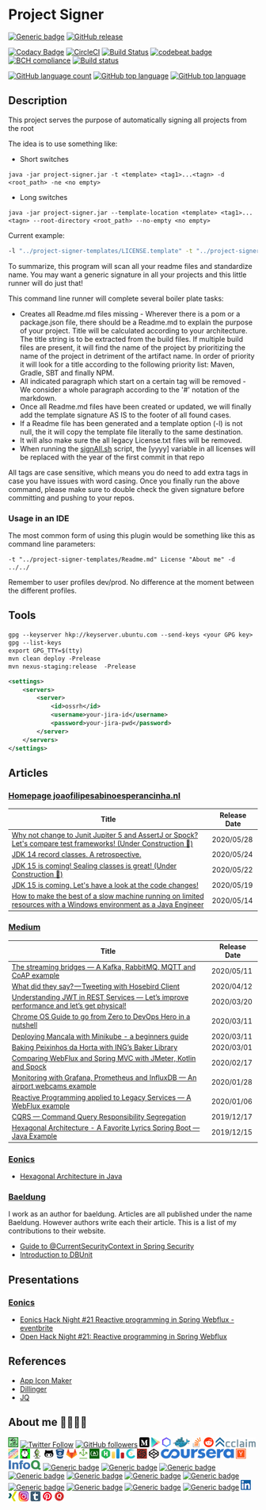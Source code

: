 # Project Signer

[![Generic badge](https://img.shields.io/static/v1.svg?label=GitHub&message=Project%20Signer&color=informational)](https://github.com/jesperancinha/project-signer)
[![GitHub release](https://img.shields.io/github/release-pre/jesperancinha/project-signer.svg)](https://github.com/jesperancinha/project-signer/releases)

[![Codacy Badge](https://api.codacy.com/project/badge/Grade/d423415df34f42bf821ae13a078094c9)](https://www.codacy.com/app/jofisaes/project-signer?utm_source=github.com&amp;utm_medium=referral&amp;utm_content=jesperancinha/project-signer&amp;utm_campaign=Badge_Grade)
[![CircleCI](https://circleci.com/gh/jesperancinha/project-signer.svg?style=svg)](https://circleci.com/gh/jesperancinha/project-signer)
[![Build Status](https://travis-ci.org/jesperancinha/project-signer.svg?branch=master)](https://travis-ci.org/jesperancinha/project-signer)
[![codebeat badge](https://codebeat.co/badges/bfb0987b-e483-4954-9c3b-24ac488006bd)](https://codebeat.co/projects/github-com-jesperancinha-project-signer-master)
[![BCH compliance](https://bettercodehub.com/edge/badge/jesperancinha/project-signer?branch=master)](https://bettercodehub.com/)
[![Build status](https://ci.appveyor.com/api/projects/status/eyx7uhjenc7m6s9j/branch/master?svg=true)](https://ci.appveyor.com/project/jesperancinha/project-signer/branch/master)

[![GitHub language count](https://img.shields.io/github/languages/count/jesperancinha/project-signer.svg)]()
[![GitHub top language](https://img.shields.io/github/languages/top/jesperancinha/project-signer.svg)]()
[![GitHub top language](https://img.shields.io/github/languages/code-size/jesperancinha/project-signer.svg)]()

## Description

This project serves the purpose of automatically signing all projects from the root

The idea is to use something like:

-   Short switches
```text
java -jar project-signer.jar -t <template> <tag1>...<tagn> -d <root_path> -ne <no empty>
```
-   Long switches
```text
java -jar project-signer.jar --template-location <template> <tag1>...<tagn> --root-directory <root_path> --no-empty <no empty>
```

Current example:

```bash
-l "../project-signer-templates/LICENSE.template" -t "../project-signer-templates/Readme.md" License "About me 👨🏽‍💻🚀" -d ../../ 
```

To summarize, this program will scan all your readme files and standardize name. You may want a generic signature in all your projects and this little runner will do just that!

This command line runner will complete several boiler plate tasks:

-   Creates all Readme.md files missing - Wherever there is a pom or a package.json file, there should be a Readme.md to explain the purpose of your project. Title will be calculated according to your architecture. The title string is to be extracted from the build files. If multiple build files are present, it will find the name of the project by prioritizing the name of the project in detriment of the artifact name. In order of priority it will look for a title according to the following priority list: Maven, Gradle, SBT and finally NPM.
-   All indicated paragraph which start on a certain tag will be removed - We consider a whole paragraph according to the '#' notation of the markdown.
-   Once all Readme.md files have been created or updated, we will finally add the template signature AS IS to the footer of all found cases.
-   If a Readme file has been generated and a template option (-l) is not null, the it will copy the template file literally to the same destination.
-   It will also make sure the all legacy License.txt files will be removed.
-   When running the [signAll.sh](signAll.sh) script, the [yyyy] variable in all licenses will be replaced with the year of the first commit in that repo

All tags are case sensitive, which means you do need to add extra tags in case you have issues with word casing.
Once you finally run the above command, please make sure to double check the given signature before committing and pushing to your repos.

### Usage in an IDE

The most common form of using this plugin would be something like this as command line parameters:

```text
-t "../project-signer-templates/Readme.md" License "About me" -d ../../
```

Remember to user profiles dev/prod. No difference at the moment between the different profiles.

## Tools

```text
gpg --keyserver hkp://keyserver.ubuntu.com --send-keys <your GPG key>
gpg --list-keys
export GPG_TTY=$(tty)
mvn clean deploy -Prelease
mvn nexus-staging:release  -Prelease
```
```xml
<settings>
    <servers>
        <server>
            <id>ossrh</id>
            <username>your-jira-id</username>
            <password>your-jira-pwd</password>
        </server>
    </servers>
</settings>
```

## Articles

### [Homepage joaofilipesabinoesperancinha.nl](http://joaofilipesabinoesperancinha.nl/)

| Title | Release Date | 
|-------|--------------|
|[Why not change to Junit Jupiter 5 and AssertJ or Spock? Let's compare test frameworks! (Under Construction 🚧)](http://joaofilipesabinoesperancinha.nl/blog/blog5-comparing-testing)|2020/05/28|
|[JDK 14 record classes. A retrospective.](http://joaofilipesabinoesperancinha.nl/blog/blog4-jdk14-retrospective)|2020/05/24|
|[JDK 15 is coming! Sealing classes is great! (Under Construction 🚧)](http://joaofilipesabinoesperancinha.nl/blog/blog3-jdk15-24)|2020/05/22|
|[JDK 15 is coming. Let's have a look at the code changes!](http://joaofilipesabinoesperancinha.nl/blog/blog2-jdk15)|2020/05/19|
|[How to make the best of a slow machine running on limited resources with a Windows environment as a Java Engineer](http://joaofilipesabinoesperancinha.nl/blog/blog1-allow-windows-virtualization)|2020/05/14|

### [Medium](https://medium.com/)

| Title | Release Date | 
|-------|--------------|
|[The streaming bridges — A Kafka, RabbitMQ, MQTT and CoAP example](https://medium.com/@jofisaes/the-streaming-bridges-a-kafka-rabbitmq-mqtt-and-coap-example-9077a598169)|2020/05/11|
|[What did they say? — Tweeting with Hosebird Client](https://medium.com/@jofisaes/what-did-they-say-tweeting-with-hosebird-client-d15b1e22058b)|2020/04/12|
|[Understanding JWT in REST Services — Let’s improve performance and let’s get physical!](https://medium.com/swlh/understanding-jwt-in-rest-services-lets-improve-performance-and-let-s-get-physical-cfd42921d4da)|2020/03/20|
|[Chrome OS Guide to go from Zero to DevOps Hero in a nutshell](https://medium.com/swlh/chrome-os-guide-to-go-from-zero-to-devops-hero-in-a-nutshell-f66c4bc5782f)|2020/03/11|
|[Deploying Mancala with Minikube - a beginners guide](https://medium.com/swlh/deploying-mancala-with-minikube-4bc09a15a405)|2020/03/11|
|[Baking Peixinhos da Horta with ING’s Baker Library](https://medium.com/swlh/baking-peixinhos-da-horta-with-ings-baker-library-528b39d2e8a7)|2020/03/01|
|[Comparing WebFlux and Spring MVC with JMeter, Kotlin and Spock](https://medium.com/swlh/comparing-webflux-and-spring-mvc-with-jmeter-79dc134c3c04)|2020/02/17|
|[Monitoring with Grafana, Prometheus and InfluxDB — An airport webcams example](https://medium.com/swlh/monitoring-with-grafana-prometheus-and-influxdb-an-airport-webcams-example-508c04b226b6)|2020/01/28|
|[Reactive Programming applied to Legacy Services — A WebFlux example](https://medium.com/swlh/reactive-programming-applied-to-legacy-services-a-webflux-example-4d1c2ad40bd4)|2020/01/06|
|[CQRS — Command Query Responsibility Segregation](https://medium.com/swlh/cqrs-command-query-responsibility-segregation-72db08ee8282)|2019/12/17|
|[Hexagonal Architecture - A Favorite Lyrics Spring Boot — Java Example](https://medium.com/swlh/hexagonal-architecture-a596390269fd)|2019/12/15|

### [Eonics](https://eonics.nl)
-   [Hexagonal Architecture in Java](https://eonics.nl/inbox/hexagonal-architecture-in-java/)

### [Baeldung](https://www.baeldung.com/)
I work as an author for baeldung. Articles are all published under the name Baeldung. However authors write each their article. This is a list of my contributions to their website.

-   [Guide to @CurrentSecurityContext in Spring Security](https://www.baeldung.com/spring-currentsecuritycontext)
-   [Introduction to DBUnit](https://www.baeldung.com/java-dbunit)

## Presentations

### [Eonics](https://eonics.nl)
-   [Eonics Hack Night #21 Reactive programming in Spring Webflux - eventbrite](https://www.eventbrite.com/e/tickets-eonics-hack-night-21-reactive-programming-in-spring-webflux-91585581941)
-   [Open Hack Night #21: Reactive programming in Spring Webflux](https://eonics.nl/inbox/open-hack-night-21-reactive-programming-in-spring-webflux/)


## References

-   [App Icon Maker](https://appiconmaker.co/)
-   [Dillinger](https://dillinger.io/)
-   [JQ](https://stedolan.github.io/jq/download/)

## About me 👨🏽‍💻🚀

[![alt text](https://raw.githubusercontent.com/jesperancinha/project-signer/master/project-signer-templates/icons-20/JEOrgLogo-20.png "João Esperancinha Homepage")](http://joaofilipesabinoesperancinha.nl)
[![Twitter Follow](https://img.shields.io/twitter/follow/joaofse?label=João%20Esperancinha&style=social "Twitter")](https://twitter.com/joaofse)
[![GitHub followers](https://img.shields.io/github/followers/jesperancinha.svg?label=jesperancinha&style=social "GitHub")](https://github.com/jesperancinha)
[![alt text](https://raw.githubusercontent.com/jesperancinha/project-signer/master/project-signer-templates/icons-20/medium-20.png "Medium")](https://medium.com/@jofisaes)
[![alt text](https://raw.githubusercontent.com/jesperancinha/project-signer/master/project-signer-templates/icons-20/google-apps-20.png "Google Apps")](https://play.google.com/store/apps/developer?id=Joao+Filipe+Sabino+Esperancinha)
[![alt text](https://raw.githubusercontent.com/jesperancinha/project-signer/master/project-signer-templates/icons-20/sonatype-20.png "Sonatype Search Repos")](https://search.maven.org/search?q=org.jesperancinha)
[![alt text](https://raw.githubusercontent.com/jesperancinha/project-signer/master/project-signer-templates/icons-20/docker-20.png "Docker Images")](https://hub.docker.com/u/jesperancinha)
[![alt text](https://raw.githubusercontent.com/jesperancinha/project-signer/master/project-signer-templates/icons-20/stack-overflow-20.png)](https://stackoverflow.com/users/3702839/joao-esperancinha)
[![alt text](https://raw.githubusercontent.com/jesperancinha/project-signer/master/project-signer-templates/icons-20/reddit-20.png "Reddit")](https://www.reddit.com/user/jesperancinha/)
[![alt text](https://raw.githubusercontent.com/jesperancinha/project-signer/master/project-signer-templates/icons-20/acclaim-20.png "Acclaim")](https://www.youracclaim.com/users/joao-esperancinha/badges)
[![alt text](https://raw.githubusercontent.com/jesperancinha/project-signer/master/project-signer-templates/icons-20/devto-20.png "Dev To")](https://dev.to/jofisaes)
[![alt text](https://raw.githubusercontent.com/jesperancinha/project-signer/master/project-signer-templates/icons-20/hackernoon-20.jpeg "Hackernoon")](https://hackernoon.com/@jesperancinha)
[![alt text](https://raw.githubusercontent.com/jesperancinha/project-signer/master/project-signer-templates/icons-20/codeproject-20.png "Code Project")](https://www.codeproject.com/Members/jesperancinha)
[![alt text](https://raw.githubusercontent.com/jesperancinha/project-signer/master/project-signer-templates/icons-20/github-20.png "GitHub")](https://github.com/jesperancinha)
[![alt text](https://raw.githubusercontent.com/jesperancinha/project-signer/master/project-signer-templates/icons-20/bitbucket-20.png "BitBucket")](https://bitbucket.org/jesperancinha)
[![alt text](https://raw.githubusercontent.com/jesperancinha/project-signer/master/project-signer-templates/icons-20/gitlab-20.png "GitLab")](https://gitlab.com/jesperancinha)
[![alt text](https://raw.githubusercontent.com/jesperancinha/project-signer/master/project-signer-templates/icons-20/bintray-20.png "BinTray")](https://bintray.com/jesperancinha)
[![alt text](https://raw.githubusercontent.com/jesperancinha/project-signer/master/project-signer-templates/icons-20/free-code-camp-20.jpg "FreeCodeCamp")](https://www.freecodecamp.org/jofisaes)
[![alt text](https://raw.githubusercontent.com/jesperancinha/project-signer/master/project-signer-templates/icons-20/hackerrank-20.png "HackerRank")](https://www.hackerrank.com/jofisaes)
[![alt text](https://raw.githubusercontent.com/jesperancinha/project-signer/master/project-signer-templates/icons-20/codeforces-20.png "Code Forces")](https://codeforces.com/profile/jesperancinha)
[![alt text](https://raw.githubusercontent.com/jesperancinha/project-signer/master/project-signer-templates/icons-20/codebyte-20.png "Codebyte")](https://coderbyte.com/profile/jesperancinha)
[![alt text](https://raw.githubusercontent.com/jesperancinha/project-signer/master/project-signer-templates/icons-20/codewars-20.png "CodeWars")](https://www.codewars.com/users/jesperancinha)
[![alt text](https://raw.githubusercontent.com/jesperancinha/project-signer/master/project-signer-templates/icons-20/codepen-20.png "Code Pen")](https://codepen.io/jesperancinha)
[![alt text](https://raw.githubusercontent.com/jesperancinha/project-signer/master/project-signer-templates/icons-20/coursera-20.png "Coursera")](https://www.coursera.org/user/da3ff90299fa9297e283ee8e65364ffb)
[![alt text](https://raw.githubusercontent.com/jesperancinha/project-signer/master/project-signer-templates/icons-20/hacker-news-20.png "Hacker News")](https://news.ycombinator.com/user?id=jesperancinha)
[![alt text](https://raw.githubusercontent.com/jesperancinha/project-signer/master/project-signer-templates/icons-20/infoq-20.png "InfoQ")](https://www.infoq.com/profile/Joao-Esperancinha.2/)
[![Generic badge](https://img.shields.io/static/v1.svg?label=Articles&message=Across%20The%20Web&color=purple)](https://github.com/jesperancinha/project-signer/blob/master/project-signer-templates/Articles.md)
[![Generic badge](https://img.shields.io/static/v1.svg?label=Homepage&message=Time%20Disruption%20Studios&color=6495ED)](http://tds.joaofilipesabinoesperancinha.nl/)
[![Generic badge](https://img.shields.io/static/v1.svg?label=Homepage&message=Image%20Train%20Filters&color=6495ED)](http://itf.joaofilipesabinoesperancinha.nl/)
[![Generic badge](https://img.shields.io/static/v1.svg?label=Homepage&message=MancalaJE&color=6495ED)](http://mancalaje.joaofilipesabinoesperancinha.nl/)
[![Generic badge](https://img.shields.io/static/v1.svg?label=All%20Badges&message=Badges&color=red)](https://github.com/jesperancinha/project-signer/blob/master/project-signer-templates/Badges.md)
[![Generic badge](https://img.shields.io/static/v1.svg?label=Status&message=Project%20Status&color=red)](https://github.com/jesperancinha/project-signer/blob/master/project-signer-templates/Status.md)
[![Generic badge](https://img.shields.io/static/v1.svg?label=GitHub&message=ITF%20Chartizate%20Android&color=yellow)](https://github.com/JEsperancinhaOrg/itf-chartizate-android)
[![Generic badge](https://img.shields.io/static/v1.svg?label=GitHub&message=ITF%20Chartizate%20Java&color=yellow)](https://github.com/JEsperancinhaOrg/itf-chartizate-modules/tree/master/itf-chartizate-java)
[![Generic badge](https://img.shields.io/static/v1.svg?label=GitHub&message=ITF%20Chartizate%20API&color=yellow)](https://github.com/JEsperancinhaOrg/itf-chartizate/tree/master/itf-chartizate-api)
[![Generic badge](https://img.shields.io/static/v1.svg?label=GitHub&message=Markdowner%20Core&color=yellow)](https://github.com/jesperancinha/markdowner/tree/master/markdowner-core)
[![Generic badge](https://img.shields.io/static/v1.svg?label=GitHub&message=Markdowner%20Filter&color=yellow)](https://github.com/jesperancinha/markdowner/tree/master/markdowner-filter)
[![alt text](https://raw.githubusercontent.com/jesperancinha/project-signer/master/project-signer-templates/icons-20/linkedin-20.png "LinkedIn")](https://www.linkedin.com/in/joaoesperancinha/)
[![alt text](https://raw.githubusercontent.com/jesperancinha/project-signer/master/project-signer-templates/icons-20/xing-20.png "Xing")](https://www.xing.com/profile/Joao_Esperancinha/cv)
[![alt text](https://raw.githubusercontent.com/jesperancinha/project-signer/master/project-signer-templates/icons-20/instagram-20.png "Instagram")](https://www.instagram.com/jesperancinha/)
[![alt text](https://raw.githubusercontent.com/jesperancinha/project-signer/master/project-signer-templates/icons-20/tumblr-20.png "Tumblr")](https://jofisaes.tumblr.com/)
[![alt text](https://raw.githubusercontent.com/jesperancinha/project-signer/master/project-signer-templates/icons-20/pinterest-20.png "Pinterest")](https://nl.pinterest.com/jesperancinha/)
[![alt text](https://raw.githubusercontent.com/jesperancinha/project-signer/master/project-signer-templates/icons-20/quora-20.png "Quora")](https://nl.quora.com/profile/Jo%C3%A3o-Esperancinha)
